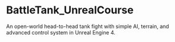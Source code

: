 # BattleTank_UnrealCourse
An open-world head-to-head tank fight with simple AI, terrain, and advanced control system in Unreal Engine 4.
